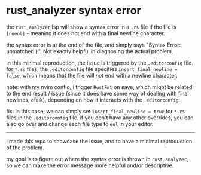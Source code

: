 # rust_analyzer syntax error

the `rust_analyzer` lsp will show a syntax error in a `.rs` file if the file is `[noeol]` - meaning it does not end with a final newline character.

the syntax error is at the end of the file, and simply says "Syntax Error: unmatched `}`".
Not exactly helpful in diagnosing the actual problem.

in this minimal reproduction, the issue is triggered by the `.editorconfig` file.
for `*.rs` files, the `.editorconfig` file specifies `insert_final_newline = false`, which means that the file will *not* end with a newline character.

note: with my nvim config, i trigger `RustFmt` on save, which might be related to the end result / issue
(since it does have some way of dealing with final newlines, afaik), depending on how it interacts with the `.editorconfig`.

fix: in this case, we can simply set `insert_final_newline = true` for `*.rs` files in the `.editorconfig` file.
if you don't have any other overrides, you can also go over and change each file type to `eol` in your editor.

---

i made this repo to showcase the issue, and to have a minimal reproduction of the problem.

my goal is to figure out where the syntax error is thrown in `rust_analyzer`, so we can make the error message more helpful and/or descriptive.

